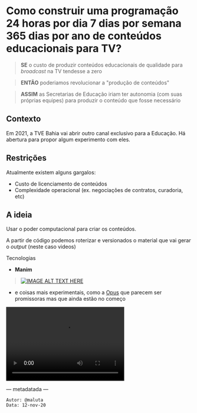 # Como construir uma programação 24 horas por dia 7 dias por semana 365 dias por ano de conteúdos educacionais para TV? 


> **SE** o custo de produzir conteúdos educacionais de qualidade para *broadcast* na TV tendesse a zero

> **ENTÃO** poderiamos revolucionar a "produção de conteúdos"   

> **ASSIM** as Secretarias de Educação iriam ter autonomia (com suas próprias equipes) para produzir o conteúdo que fosse necessário

## Contexto

Em 2021, a TVE Bahia vai abrir outro canal exclusivo para a Educação. Há abertura para propor algum experimento com eles. 

## Restrições 

Atualmente existem alguns gargalos: 

- Custo de licenciamento de conteúdos
- Complexidade operacional (ex. negociações de contratos, curadoria, etc)  

## A ideia 

Usar o poder computacional para criar os conteúdos. 


A partir de código podemos roterizar e versionados o material que vai gerar o *output* (neste caso videos)

Tecnologias 

- **Manim** 
> [![IMAGE ALT TEXT HERE](https://img.youtube.com/vi/ENMyFGmq5OA/0.jpg)](https://www.youtube.com/watch?v=ENMyFGmq5OA)

- e coisas mais experimentais, como a [Opus](https://opus.ai/) que parecem ser promissoras mas que ainda estão no começo


<video src="https://cdn.opus.ai/media/background_website.mp4" width="320" height="200" controls preload></video>



— metadatada —

```
Autor: @maluta
Data: 12-nov-20
```



